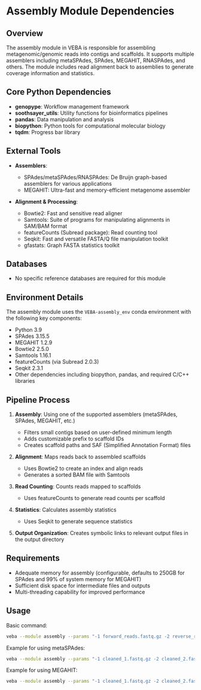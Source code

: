 # Assembly Module Dependencies

## Overview
The assembly module in VEBA is responsible for assembling metagenomic/genomic reads into contigs and scaffolds. It supports multiple assemblers including metaSPAdes, SPAdes, MEGAHIT, RNASPAdes, and others. The module includes read alignment back to assemblies to generate coverage information and statistics.

## Core Python Dependencies
- **genopype**: Workflow management framework
- **soothsayer_utils**: Utility functions for bioinformatics pipelines
- **pandas**: Data manipulation and analysis
- **biopython**: Python tools for computational molecular biology
- **tqdm**: Progress bar library

## External Tools
- **Assemblers**:
  - SPAdes/metaSPAdes/RNASPAdes: De Bruijn graph-based assemblers for various applications
  - MEGAHIT: Ultra-fast and memory-efficient metagenome assembler
  
- **Alignment & Processing**:
  - Bowtie2: Fast and sensitive read aligner
  - Samtools: Suite of programs for manipulating alignments in SAM/BAM format
  - featureCounts (Subread package): Read counting tool
  - Seqkit: Fast and versatile FASTA/Q file manipulation toolkit
  - gfastats: Graph FASTA statistics toolkit

## Databases
- No specific reference databases are required for this module

## Environment Details
The assembly module uses the `VEBA-assembly_env` conda environment with the following key components:
- Python 3.9
- SPAdes 3.15.5
- MEGAHIT 1.2.9
- Bowtie2 2.5.0
- Samtools 1.16.1
- featureCounts (via Subread 2.0.3)
- Seqkit 2.3.1
- Other dependencies including biopython, pandas, and required C/C++ libraries

## Pipeline Process
1. **Assembly**: Using one of the supported assemblers (metaSPAdes, SPAdes, MEGAHIT, etc.)
   - Filters small contigs based on user-defined minimum length
   - Adds customizable prefix to scaffold IDs
   - Creates scaffold paths and SAF (Simplified Annotation Format) files

2. **Alignment**: Maps reads back to assembled scaffolds
   - Uses Bowtie2 to create an index and align reads
   - Generates a sorted BAM file with Samtools

3. **Read Counting**: Counts reads mapped to scaffolds
   - Uses featureCounts to generate read counts per scaffold

4. **Statistics**: Calculates assembly statistics
   - Uses Seqkit to generate sequence statistics

5. **Output Organization**: Creates symbolic links to relevant output files in the output directory

## Requirements
- Adequate memory for assembly (configurable, defaults to 250GB for SPAdes and 99% of system memory for MEGAHIT)
- Sufficient disk space for intermediate files and outputs
- Multi-threading capability for improved performance

## Usage
Basic command:
```bash
veba --module assembly --params "-1 forward_reads.fastq.gz -2 reverse_reads.fastq.gz -n SAMPLE_ID -o output_directory -p 16"
```

Example for using metaSPAdes:
```bash
veba --module assembly --params "-1 cleaned_1.fastq.gz -2 cleaned_2.fastq.gz -n SAMPLE_ID -o veba_output/assembly -p 16 -P metaspades.py"
```

Example for using MEGAHIT:
```bash
veba --module assembly --params "-1 cleaned_1.fastq.gz -2 cleaned_2.fastq.gz -n SAMPLE_ID -o veba_output/assembly -p 16 -P megahit --megahit_preset meta-sensitive"
```